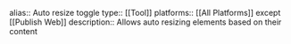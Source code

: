 alias:: Auto resize toggle
type:: [[Tool]]
platforms:: [[All Platforms]] except [[Publish Web]]
description:: Allows auto resizing elements based on their content
